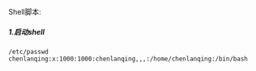 Shell脚本:
##### 1.启动shell
    /etc/passwd
	chenlanqing:x:1000:1000:chenlanqing,,,:/home/chenlanqing:/bin/bash
